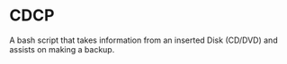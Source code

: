 # CDCP
A bash script that takes information from an inserted Disk (CD/DVD) and assists on making a backup.
